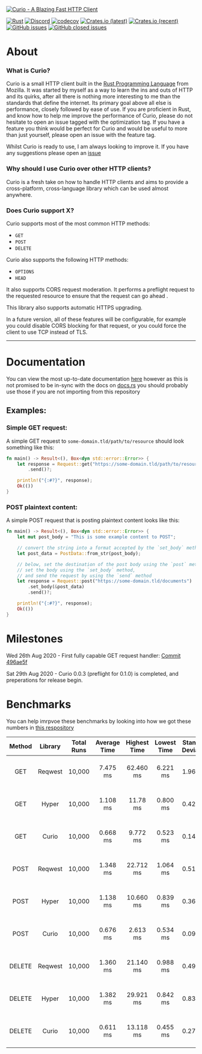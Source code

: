 [![Curio - A Blazing Fast HTTP Client](https://raw.githubusercontent.com/fatalcenturion/Curio/media/static/images/Curio_clear.png)](https://crates.io/crates/curio)

[![Rust](https://github.com/fatalcenturion/Curio/workflows/CI/badge.svg?branch=master)](https://crates.io/crates/curio) [![Discord](https://img.shields.io/discord/275377268728135680)](https://discord.gg/EYKxkce) [![codecov](https://codecov.io/gh/fatalcenturion/Curio/branch/master/graph/badge.svg)](https://codecov.io/gh/fatalcenturion/Curio) [![Crates.io (latest)](https://img.shields.io/crates/dv/curio)](https://crates.io/crates/curio) [![Crates.io (recent)](https://img.shields.io/crates/dr/curio)](https://crates.io/crates/curio) [![GitHub issues](https://img.shields.io/github/issues-raw/fatalcenturion/curio)](https://crates.io/crates/curio) [![GitHub closed issues](https://img.shields.io/github/issues-closed-raw/fatalcenturion/curio)](https://crates.io/crates/curio)

# About

### What is Curio?

Curio is a small HTTP client built in the [Rust Programming Language](https://rust-lang.org) from Mozilla. 
It was started by myself as a way to learn the ins and outs of HTTP and its quirks, after all there is nothing more interesting to me than the standards that define the internet.
Its primary goal above all else is performance, closely followed by ease of use.
If you are proficient in Rust, and know how to help me improve the performance of Curio, please do not hesitate to open an issue tagged with the optimization tag.
If you have a feature you think would be perfect for Curio and would be useful to more than just yourself, please open an issue with the feature tag.

Whilst Curio is ready to use, I am always looking to improve it. If you have any suggestions please open an [issue](https://github.com/fatalcenturion/Curio/issues/new/choose)

### Why should I use Curio over other HTTP clients?

Curio is a fresh take on how to handle HTTP clients and aims to provide a cross-platform, cross-language library which can be used almost anywhere.

### Does Curio support X?

Curio supports most of the most common HTTP methods:
- `GET`
- `POST`
- `DELETE`

Curio also supports the following HTTP methods:
- `OPTIONS`
- `HEAD`

It also supports CORS request moderation. It performs a preflight request to the requested resource to ensure that the request can go ahead .

This library also supports automatic HTTPS upgrading. 

In a future version, all of these features will be configurable, for example you could disable CORS blocking for that request, or you could force the client to use TCP instead of TLS.

------


# Documentation

You can view the most up-to-date documentation [here](https://curio.cf/docs/latest) however as this is not promised to be in-sync with the docs on [docs.rs](https://docs.rs/) you should probably use those if you are not importing from this repository

## Examples:

### Simple GET request:
A simple GET request to `some-domain.tld/path/to/resource` should look something like this:
```rust
fn main() -> Result<(), Box<dyn std::error::Error>> {
    let response = Request::get("https://some-domain.tld/path/to/resource")
        .send()?;

    println!("{:#?}", response);
    Ok(())
}
```

### POST plaintext content:
A simple POST request that is posting plaintext content looks like this:
```rust
fn main() -> Result<(), Box<dyn std::error::Error>> {
    let mut post_body = "This is some example content to POST";

    // convert the string into a format accepted by the `set_body` method.
    let post_data = PostData::from_str(post_body);

    // below, set the destination of the post body using the `post` method,
    // set the body using the `set_body` method,
    // and send the request by using the `send` method
    let response = Request::post("https://some-domain.tld/documents")
        .set_body(&post_data)
        .send()?;

    println!("{:#?}", response);
    Ok(())
}
```
# Milestones

Wed 26th Aug 2020 - First fully capable GET request handler: [Commit 496ae5f](https://github.com/fatalcenturion/Curio/commit/496ae5f909b750638009bbdc4aa10760e801f731) 

Sat 29th Aug 2020 - Curio 0.0.3 (preflight for 0.1.0) is completed, and preperations for release begin.

# Benchmarks

You can help imrpvoe these benchmarks by looking into how we got these numbers in [this respository](https://github.com/fatalcenturion/curio-benchmarks)

| Method | Library | Total Runs | Average Time | Highest Time | Lowest Time | Standard Deviation | Total Time |compared to Curio|
|:------:|:-------:|:----------:|:------------:|:------------:|:-----------:|:------------------:|:----------:|:----:|
|  GET   | Reqwest |   10,000    |   7.475 ms   |   62.460 ms  |   6.221 ms  |      1.966 ms      |   12 minutes, 27 seconds | 1019% slower |
|  GET   |  Hyper  |   10,000    |   1.108 ms   |   11.78 ms   |   0.800 ms  |      0.425 ms      |   1 minute, 50 seconds   | 66% slower |
|  GET   |  Curio  |   10,000    |   0.668 ms   |   9.772 ms   |   0.523 ms  |      0.147 ms      |   1 minute, 6 seconds    | N/A |
|  POST  | Reqwest |   10,000    |   1.348 ms   |   22.712 ms  |   1.064 ms  |      0.511 ms      |   2 minutes, 14 seconds  |99% slower|
|  POST  |  Hyper  |   10,000    |   1.138 ms   |   10.660 ms  |   0.839 ms  |      0.369 ms      |   1 minute, 53 seconds   |68% slower|
|  POST  |  Curio  |   10,000    |   0.676 ms   |   2.613 ms   |   0.534 ms  |      0.097 ms      |    1 minute, 7 seconds   |N/A|
| DELETE | Reqwest |   10,000    |   1.360 ms   |   21.140 ms  |   0.988 ms  |      0.492 ms      |   2 minutes, 16 seconds  |123% slower|
| DELETE |  Hyper  |   10,000    |   1.382 ms   |   29.921 ms  |   0.842 ms  |      0.838 ms      |   2 minutes, 18 seconds  |126% slower|
| DELETE |  Curio  |   10,000    |   0.611 ms   |   13.118 ms  |   0.455 ms  |      0.276 ms      |   1 minute, 1 second     |N/A|

